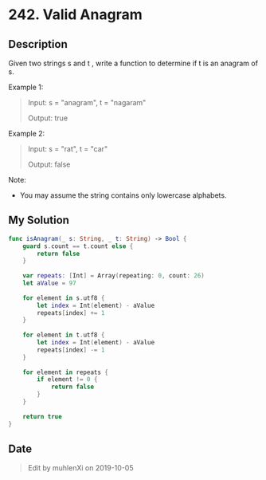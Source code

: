 # 242. Valid Anagram

## Description

Given two strings s and t , write a function to determine if t is an anagram of s.

Example 1:

> Input: s = "anagram", t = "nagaram"
> 
> Output: true


Example 2:

> Input: s = "rat", t = "car"
> 
> Output: false

Note:

- You may assume the string contains only lowercase alphabets.

## My Solution

```swift
func isAnagram(_ s: String, _ t: String) -> Bool {
    guard s.count == t.count else {
        return false
    }
    
    var repeats: [Int] = Array(repeating: 0, count: 26)
    let aValue = 97
    
    for element in s.utf8 {
        let index = Int(element) - aValue
        repeats[index] += 1
    }
    
    for element in t.utf8 {
        let index = Int(element) - aValue
        repeats[index] -= 1
    }
    
    for element in repeats {
        if element != 0 {
            return false
        }
    }
    
    return true
}
```

## Date

> Edit by muhlenXi on 2019-10-05